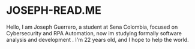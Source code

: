 # JOSEPH-READ.ME
Hello, I am Joseph Guerrero, a student at Sena Colombia, focused on Cybersecurity and RPA Automation, now im studying  formally  software analysis and development . I'm 22 years old, and I hope to help the world.

